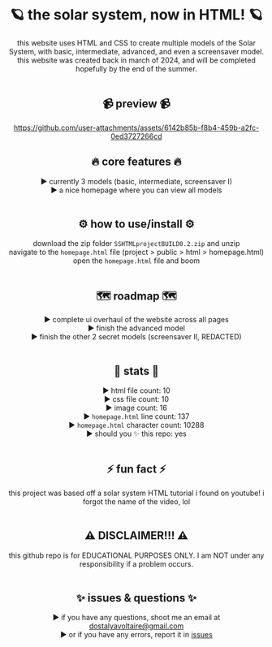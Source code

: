 <div align="center">

# 🪐 the solar system, now in HTML! 🪐
this website uses HTML and CSS to create multiple models of the Solar System, with basic, intermediate, advanced, and even a screensaver model. this website was created back in march of 2024, and will be completed hopefully by the end of the summer. <br><br>

## 📹 preview 📹

https://github.com/user-attachments/assets/6142b85b-f8b4-459b-a2fc-0ed3727266cd

## 🔥 core features 🔥
► currently 3 models (basic, intermediate, screensaver I) <br>
► a nice homepage where you can view all models <br><br>

## ⚙️ how to use/install ⚙️
download the zip folder `SSHTMLprojectBUILD0.2.zip` and unzip <br>
navigate to the `homepage.html` file (project > public > html > homepage.html) <br>
open the `homepage.html` file and boom <br><br>

## 🗺️ roadmap 🗺️
► complete ui overhaul of the website across all pages <br>
► finish the advanced model <br>
► finish the other 2 secret models (screensaver II, REDACTED) <br><br>

## 🚀 stats 🚀
► html file count: 10 <br>
► css file count: 10 <br>
► image count: 16 <br>
► `homepage.html` line count: 137 <br>
► `homepage.html` character count: 10288 <br>
► should you ✨ this repo: yes <br><br>

## ⚡ fun fact ⚡
this project was based off a solar system HTML tutorial i found on youtube! i forgot the name of the video, lol <br><br>

## ⚠️ DISCLAIMER!!! ⚠️
this github repo is for EDUCATIONAL PURPOSES ONLY. I am NOT under any responsibility if a problem occurs. <br><br>

## ✨ issues & questions ✨
► if you have any questions, shoot me an email at dostalyavoltaire@gmail.com <br>
► or if you have any errors, report it in [issues](https://github.com/TheVoltaireian/SolarSystemHTML/issues/new)
</div>
